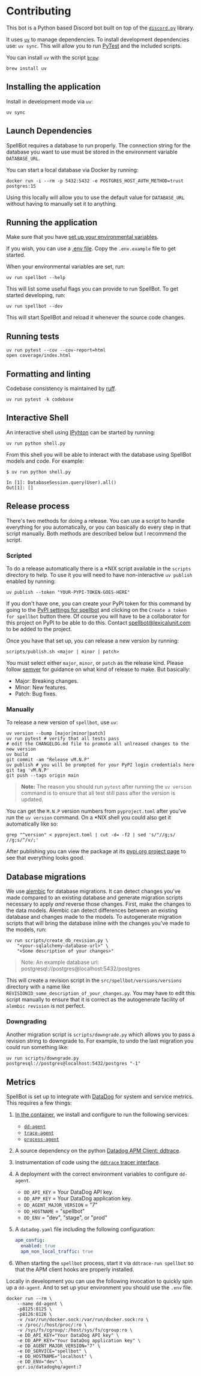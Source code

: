 # Contributing

This bot is a Python based Discord bot built on top of the [`discord.py`](https://github.com/Rapptz/discord.py) library.

It uses [`uv`](usage) to manage dependencies. To install development dependencies use: `uv sync`. This will allow you to run [PyTest](https://docs.pytest.org/en/latest/) and the included scripts.

You can install `uv` with the script [`brew`](https://brew.sh/):

```shell
brew install uv
```

## Installing the application

Install in development mode via `uv`:

```shell
uv sync
```

## Launch Dependencies

SpellBot requires a database to run properly. The connection string for the database you want to use must be stored in the environment variable `DATABASE_URL`.

You can start a local database via Docker by running:

```shell
docker run -i --rm -p 5432:5432 -e POSTGRES_HOST_AUTH_METHOD=trust postgres:15
```

Using this locally will allow you to use the default value for `DATABASE_URL` without having to manually set it to anything.

## Running the application

Make sure that you have [set up your environmental variables](/README.md#-running-spellbot-yourself).

If you wish, you can use a [.env file](https://pypi.org/project/python-dotenv/). Copy the `.env.example` file to get started.

When your environmental variables are set, run:

```shell
uv run spellbot --help
```

This will list some useful flags you can provide to run SpellBot. To get started developing, run:

```shell
uv run spellbot --dev
```

This will start SpellBot and reload it whenever the source code changes.

## Running tests

```shell
uv run pytest --cov --cov-report=html
open coverage/index.html
```

## Formatting and linting

Codebase consistency is maintained by [ruff][ruff].

```shell
uv run pytest -k codebase
```

## Interactive Shell

An interactive shell using [IPyhton](https://ipython.readthedocs.io/en/stable/) can be started by running:

```shell
uv run python shell.py
```

From this shell you will be able to interact with the database using SpellBot models and code. For example:

```shell
$ uv run python shell.py

In [1]: DatabaseSession.query(User).all()
Out[1]: []
```

## Release process

There's two methods for doing a release. You can use a script to handle everything for you automatically, or you can basically do every step in that script manually. Both methods are described below but I recommend the script.

### Scripted

To do a release automatically there is a \*NIX script available in the `scripts`
directory to help. To use it you will need to have non-interactive
`uv publish` enabled by running:

```shell
uv publish --token "YOUR-PYPI-TOKEN-GOES-HERE"
```

If you don't have one, you can create your PyPI token for this command by going to the [PyPI settings for spellbot](https://pypi.org/manage/project/spellbot/settings/) and clicking on the `Create a token for spellbot` button there. Of course you will have to be a collaborator for this project on PyPI to be able to do this. Contact [spellbot@lexicalunit.com](mailto:spellbot@lexicalunit.com) to be added to the project.

Once you have that set up, you can release a new version by running:

```shell
scripts/publish.sh <major | minor | patch>
```

You must select either `major`, `minor`, or `patch` as the release kind. Please follow [semver](https://semver.org/) for guidance on what kind of release to make. But basically:

- Major: Breaking changes.
- Minor: New features.
- Patch: Bug fixes.

### Manually

To release a new version of `spellbot`, use `uv`:

```shell
uv version --bump [major|minor|patch]
uv run pytest # verify that all tests pass
# edit the CHANGELOG.md file to promote all unlreased changes to the new version
uv build
git commit -am "Release vM.N.P"
uv publish # you will be prompted for your PyPI login credentials here
git tag 'vM.N.P'
git push --tags origin main
```

> **Note:** The reason you should run `pytest` after running the `uv version`
> command is to ensure that all test still pass after the version is updated.

You can get the `M.N.P` version numbers from `pyproject.toml` after you've run the `uv version` command. On a \*NIX shell you could also get it automatically like so:

```shell
grep "^version" < pyproject.toml | cut -d= -f2 | sed 's/"//g;s/ //g;s/^/v/;'
```

After publishing you can view the package at its [pypi.org project page](https://pypi.org/project/spellbot/) to see that everything looks good.

## Database migrations

We use [alembic][alembic] for database migrations. It can detect changes you've made compared to an existing database and generate migration scripts necessary to apply _and_ reverse those changes. First, make the changes to the data models. Alembic can detect differences between an existing database and changes made to the models. To autogenerate migration scripts that will bring the database inline with the changes you've made to the models, run:

```shell
uv run scripts/create_db_revision.py \
    "<your-sqlalchemy-database-url>" \
    "<Some description of your changes>"
```

> Note: An example database url: postgresql://postgres@localhost:5432/postgres

This will create a revision script in the `src/spellbot/versions/versions` directory with a name like `REVISIONID_some_description_of_your_changes.py`. You may have to edit this script manually to ensure that it is correct as the autogenerate facility of `alembic revision` is not perfect.

### Downgrading

Another migration script is `scripts/downgrade.py` which allows you to pass a revision string to downgrade to. For example, to undo the last migration you could run something like:

```shell
uv run scripts/downgrade.py postgresql://postgres@localhost:5432/postgres "-1"
```

## Metrics

SpellBot is set up to integrate with [DataDog][datadog] for system and service
metrics. This requires a few things:

1. [In the container](Dockerfile), we install and configure to run the
   following services:
    - [`dd-agent`][dd-agent]
    - [`trace-agent`][trace-agent]
    - [`process-agent`][process-agent]
1. A source dependency on the python [Datadog APM Client: ddtrace][ddtrace].
1. Instrumentation of code using the [`ddtrace` tracer interface][tracer].
1. A deployment with the correct environment variables to configure `dd-agent`.
    - `DD_API_KEY` = Your DataDog API key.
    - `DD_APP_KEY` = Your DataDog application key.
    - `DD_AGENT_MAJOR_VERSION` = "7"
    - `DD_HOSTNAME` = "spellbot"
    - `DD_ENV` = "dev", "stage", or "prod"
1. A `datadog.yaml` file including the following configuration:

    ```yaml
    apm_config:
      enabled: true
      apm_non_local_traffic: true
    ```

1. When starting the `spellbot` process, start it via `ddtrace-run spellbot`
   so that the APM client hooks are properly installed.

Locally in development you can use the following invocation to quickly spin up a `dd-agent`. And to set up your environment you should use the `.env` file.

```shell
docker run --rm \
    --name dd-agent \
    -p8125:8125 \
    -p8126:8126 \
    -v /var/run/docker.sock:/var/run/docker.sock:ro \
    -v /proc/:/host/proc/:ro \
    -v /sys/fs/cgroup/:/host/sys/fs/cgroup:ro \
    -e DD_API_KEY="Your DataDog API key" \
    -e DD_APP_KEY="Your DataDog application key" \
    -e DD_AGENT_MAJOR_VERSION="7" \
    -e DD_SERVICE="spellbot" \
    -e DD_HOSTNAME="localhost" \
    -e DD_ENV="dev" \
    gcr.io/datadoghq/agent:7
```

[alembic]: https://alembic.sqlalchemy.org/
[ruff]: https://docs.astral.sh/ruff/
[datadog]: https://www.datadoghq.com/
[dd-agent]: https://github.com/DataDog/dd-agent
[ddtrace]: https://ddtrace.readthedocs.io/en/stable/index.html
[process-agent]: https://docs.datadoghq.com/infrastructure/process/
[trace-agent]: https://docs.datadoghq.com/tracing/setup_overview/
[tracer]: https://ddtrace.readthedocs.io/en/stable/advanced_usage.html
